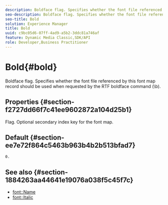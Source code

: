 ```yaml
---
description: Boldface flag. Specifies whether the font file referenced by this font map record should be used when requested by the RTF boldface command (\b).
seo-description: Boldface flag. Specifies whether the font file referenced by this font map record should be used when requested by the RTF boldface command (\b).
seo-title: Bold
solution: Experience Manager
title: Bold
uuid: c9bc05d6-07ff-4ad9-a5b2-3ddc81a746af
feature: Dynamic Media Classic,SDK/API
role: Developer,Business Practitioner
---
```


# Bold{#bold}

Boldface flag. Specifies whether the font file referenced by this font map record should be used when requested by the RTF boldface command (\b).

## Properties {#section-f2727dd66f7c41ee9602872a104d25b1}

Flag. Optional secondary index key for the font map.

## Default {#section-ee7e72f864c5463b963b4b2b513bfad7}

`0.`

## See also {#section-1884263aa44641e19076a038f5c45f7c}
 
* [font::Name](r-name-font.md#reference_C55889877DC54AABB60734DCDE86EE76)
* [font::Italic](../../../../../is-api/image-catalog/image-serving-api-ref/c-image-catalog-reference/c-font-map-reference/r-italic-font.md#reference-dc04a532b34a41af81b0b9644acfaad6) 
